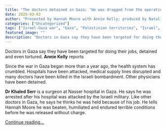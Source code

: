 ```yaml
---
title: "The doctors detained in Gaza: ‘He was dragged from the operating theatre’ – podcast"
date: 2025-03-03
author: "Presented by Hannah Moore with Annie Kelly; produced by Natalie Ktena and Tom Glasser; executive producer Homa Khaleeli"
categories: ["Uncategorized"]
tags: ["Israel-Gaza war", "Gaza", "Palestinian territories", "Israel", "Middle East and north Africa", "World news", "Doctors"]
featured_image: ""
description: "Doctors in Gaza say they have been targeted for doing their jobs, detained and even tortured. Annie Kelly reports Since the war in Gaza began more than a year a..."
---
```


Doctors in Gaza say they have been targeted for doing their jobs, detained and even tortured. **Annie Kelly** reports 

Since the war in Gaza began more than a year ago, the health system has crumbled. Hospitals have been attacked, medical supply lines disrupted and many doctors have been killed in the Israeli bombardment. Other physicians have been detained.

**Dr Khaled Serr** is a surgeon at Nasser hospital in Gaza. He says he was arrested after his hospital was attacked by the Israeli military. Like other doctors in Gaza, he says he thinks he was held because of his job. He tells Hannah Moore he was beaten, humiliated and endured terrible conditions before he was released without charge.

[Continue reading...](https://www.theguardian.com/news/audio/2025/mar/03/the-doctors-detained-in-gaza-he-was-dragged-from-the-operating-theatre-podcast)
